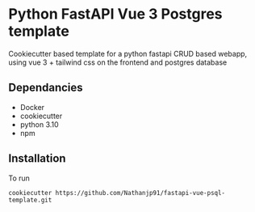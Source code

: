 # Python FastAPI Vue 3 Postgres template
Cookiecutter based template for a python fastapi CRUD based webapp, using vue 3 + tailwind css on the frontend and postgres database

## Dependancies
- Docker
- cookiecutter
- python 3.10
- npm


## Installation
To run
```
cookiecutter https://github.com/Nathanjp91/fastapi-vue-psql-template.git
```